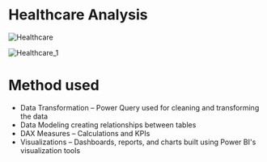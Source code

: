 # Healthcare Analysis

![Healthcare](https://github.com/user-attachments/assets/d0cc8eda-8ca6-4951-affc-d18608c8664c)

![Healthcare_1](https://github.com/user-attachments/assets/ece4d926-9e18-4e1a-9be0-eda86221ccc6)

# Method used  
- Data Transformation – Power Query used for cleaning and transforming the data
- Data Modeling creating relationships between tables
- DAX Measures – Calculations and KPIs
- Visualizations – Dashboards, reports, and charts built using Power BI's visualization tools
